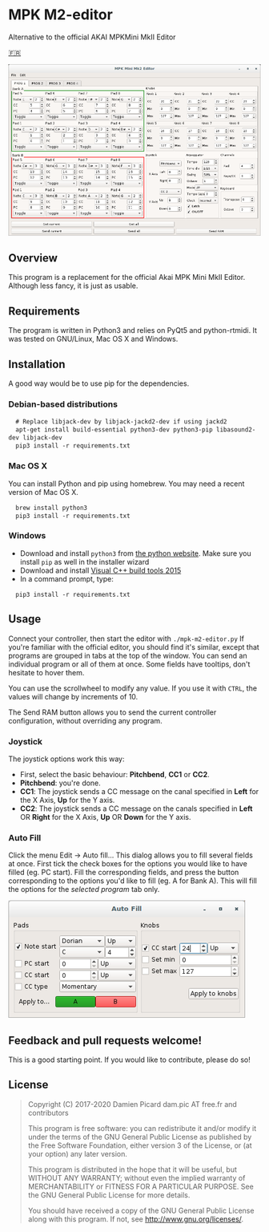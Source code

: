 MPK M2-editor
=============
Alternative to the official AKAI MPKMini MkII Editor

[🇫🇷](docs/README.fr.md)

![Editor window](docs/editor_screenshot.png?raw=true "The editor")

## Overview
This program is a replacement for the official Akai MPK Mini MkII Editor. Although less fancy, it is just as usable.

## Requirements
The program is written in Python3 and relies on PyQt5 and python-rtmidi. It was tested on GNU/Linux, Mac OS X and Windows.

## Installation
A good way would be to use pip for the dependencies.
### Debian-based distributions
```
  # Replace libjack-dev by libjack-jackd2-dev if using jackd2
  apt-get install build-essential python3-dev python3-pip libasound2-dev libjack-dev
  pip3 install -r requirements.txt
```

### Mac OS X
You can install Python and pip using homebrew. You may need a recent version of Mac OS X.
```
  brew install python3
  pip3 install -r requirements.txt
```

### Windows
* Download and install `python3` from [the python website](https://www.python.org/downloads/windows/). Make sure you install `pip` as well in the installer wizard
* Download and install [Visual C++ build tools 2015](http://landinghub.visualstudio.com/visual-cpp-build-tools)
* In a command prompt, type:
```
  pip3 install -r requirements.txt
```

## Usage
Connect your controller, then start the editor with ```./mpk-m2-editor.py```
If you're familiar with the official editor, you should find it's similar, except that programs are grouped in tabs at the top of the window. You can send an individual program or all of them at once. Some fields have tooltips, don't hesitate to hover them.

You can use the scrollwheel to modify any value. If you use it with `CTRL`, the values will change by increments of 10.

The Send RAM button allows you to send the current controller configuration, without overriding any program.

### Joystick
The joystick options work this way:
* First, select the basic behaviour: **Pitchbend**, **CC1** or **CC2**.
* **Pitchbend**: you're done.
* **CC1**: The joystick sends a CC message on the canal specified in **Left** for the X Axis, **Up** for the Y axis.
* **CC2**: The joystick sends a CC message on the canals specified in **Left** OR **Right** for the X Axis, **Up** OR **Down** for the Y axis.

### Auto Fill
Click the menu Edit -> Auto fill... This dialog allows you to fill several fields at once. First tick the check boxes for the options you would like to have filled (eg. PC start). Fill the corresponding fields, and press the button corresponding to the options you'd like to fill (eg. A for Bank A). This will fill the options for the *selected program* tab only.

![Auto fill window](docs/autofill_screenshot.png?raw=true "The auto fill window")

## Feedback and pull requests welcome!
This is a good starting point. If you would like to contribute, please do so!

## License

> Copyright (C) 2017-2020 Damien Picard dam.pic AT free.fr and
> contributors
>
> This program is free software: you can redistribute it and/or modify
> it under the terms of the GNU General Public License as published by
> the Free Software Foundation, either version 3 of the License, or
> (at your option) any later version.
>
> This program is distributed in the hope that it will be useful,
> but WITHOUT ANY WARRANTY; without even the implied warranty of
> MERCHANTABILITY or FITNESS FOR A PARTICULAR PURPOSE. See the
> GNU General Public License for more details.
>
> You should have received a copy of the GNU General Public License
> along with this program. If not, see <http://www.gnu.org/licenses/>.
